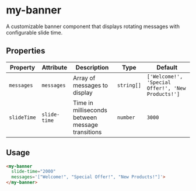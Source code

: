 # my-banner

A customizable banner component that displays rotating messages with configurable slide time.

## Properties

| Property    | Attribute    | Description                                     | Type       | Default                                           |
| ----------- | ------------ | ----------------------------------------------- | ---------- | ------------------------------------------------- |
| `messages`  | `messages`   | Array of messages to display                    | `string[]` | `['Welcome!', 'Special Offer!', 'New Products!']` |
| `slideTime` | `slide-time` | Time in milliseconds between message transitions | `number`   | `3000`                                            |

## Usage

```html
<my-banner 
  slide-time="2000" 
  messages='["Welcome!", "Special Offer!", "New Products!"]'>
</my-banner>
```